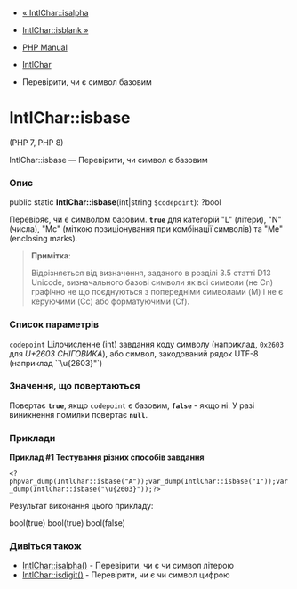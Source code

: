 - [« IntlChar::isalpha](intlchar.isalpha.md)
- [IntlChar::isblank »](intlchar.isblank.md)

- [PHP Manual](index.md)
- [IntlChar](class.intlchar.md)
- Перевірити, чи є символ базовим

# IntlChar::isbase

(PHP 7, PHP 8)

IntlChar::isbase — Перевірити, чи символ є базовим

### Опис

public static **IntlChar::isbase**(int\|string `$codepoint`): ?bool

Перевіряє, чи є символом базовим. **`true`** для категорій "L"
(літери), "N" (числа), "Mc" (міткою позиціонування при комбінації
символів) та "Me" (enclosing marks).

> **Примітка**:
>
> Відрізняється від визначення, заданого в розділі 3.5 статті D13 Unicode,
> визначального базові символи як всі символи (не Cn) графічно не
> що поєднуються з попередніми символами (M) і не є керуючими
> (Cc) або форматуючими (Cf).

### Список параметрів

`codepoint`
Цілочисленне (int) завдання коду символу (наприклад, `0x2603` для *U+2603
СНІГОВИКА*), або символ, закодований рядок UTF-8 (наприклад
``\u{2603}"`)

### Значення, що повертаються

Повертає **`true`**, якщо `codepoint` є базовим, **`false`** -
якщо ні. У разі виникнення помилки повертає **`null`**.

### Приклади

**Приклад #1 Тестування різних способів завдання**

` <?phpvar_dump(IntlChar::isbase("A"));var_dump(IntlChar::isbase("1"));var_dump(IntlChar::isbase("\u{2603}"));?> `

Результат виконання цього прикладу:

bool(true)
bool(true)
bool(false)

### Дивіться також

- [IntlChar::isalpha()](intlchar.isalpha.md) - Перевірити, чи є
чи символ літерою
- [IntlChar::isdigit()](intlchar.isdigit.md) - Перевірити, чи є
чи символ цифрою

